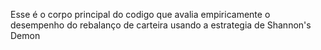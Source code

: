 Esse é o corpo principal do codigo que avalia empiricamente o desempenho do rebalanço de carteira usando a estrategia de Shannon's Demon

<!---
RodrigoAbrao/RodrigoAbrao is a ✨ special ✨ repository because its `README.md` (this file) appears on your GitHub profile.
You can click the Preview link to take a look at your changes.
--->
